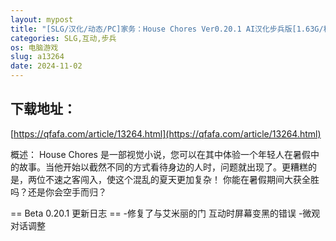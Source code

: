 ```yaml
---
layout: mypost
title: "[SLG/汉化/动态/PC]家务：House Chores Ver0.20.1 AI汉化步兵版[1.63G/移动/百度]"
categories: SLG,互动,步兵
os: 电脑游戏
slug: a13264
date: 2024-11-02
---
```


## 下载地址：

[https://qfafa.com/article/13264.html](https://qfafa.com/article/13264.html)

概述：
House Chores 是一部视觉小说，您可以在其中体验一个年轻人在暑假中的故事。当他开始以截然不同的方式看待身边的人时，问题就出现了。更糟糕的是，两位不速之客闯入，使这个混乱的夏天更加复杂！
你能在暑假期间大获全胜吗？还是你会空手而归？

== Beta 0.20.1 更新日志 ==
-修复了与艾米丽的门
互动时屏幕变黑的错误 -微观对话调整